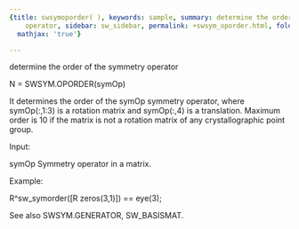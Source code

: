 ```yaml
---
{title: swsymoporder( ), keywords: sample, summary: determine the order of the symmetry
    operator, sidebar: sw_sidebar, permalink: +swsym_oporder.html, folder: +swsym,
  mathjax: 'true'}

---
```

determine the order of the symmetry operator
 
N = SWSYM.OPORDER(symOp)
 
It determines the order of the symOp symmetry operator, where
symOp(:,1:3) is a rotation matrix and symOp(:,4) is a translation.
Maximum order is 10 if the matrix is not a rotation matrix of any
crystallographic point group.
 
Input:
 
symOp 	Symmetry operator in a matrix.
 
Example:
 
R^sw_symorder([R zeros(3,1)]) == eye(3);
 
See also SWSYM.GENERATOR, SW_BASISMAT.
 
